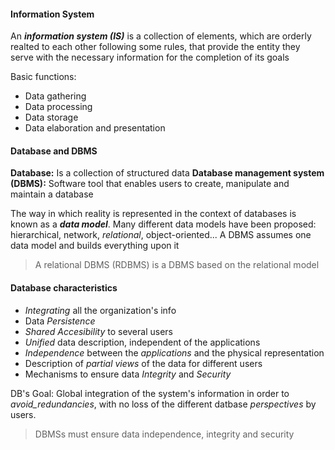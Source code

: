 #### Information System
An ***information system (IS)*** is a collection of elements, which are orderly realted to each other following some rules, that provide the entity they serve with the necessary information for the completion of its goals

Basic functions: 
+ Data gathering
+ Data processing
+ Data storage
+ Data elaboration and presentation

#### Database and DBMS

**Database:** Is a collection of structured data
**Database management system (DBMS):** Software tool that enables users to create, manipulate and maintain a database

The way in which reality is represented in the context of databases is known as a ***data model***.
Many different data models have been proposed: hierarchical, network, *relational*, object-oriented...
A DBMS assumes one data model and builds everything upon it

> A relational DBMS (RDBMS) is a DBMS based on the relational model

#### Database characteristics
+ *Integrating* all the organization's info
+ Data *Persistence*
+ *Shared Accesibility* to several users
+ *Unified* data description, independent of the applications
+ *Independence* between the *applications* and the physical representation
+ Description of *partial views* of the data for different users
+ Mechanisms to ensure data *Integrity* and *Security*

DB's Goal:
Global integration of the system's information in order to *avoid_redundancies*, with no loss of the different datbase *perspectives* by users.

> DBMSs must ensure data independence, integrity and security






















